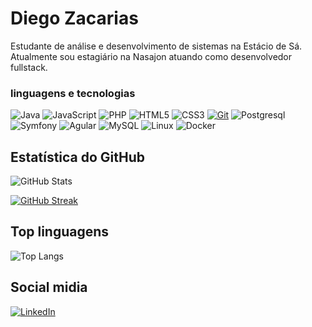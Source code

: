 # Diego Zacarias

Estudante de análise e desenvolvimento de sistemas na Estácio de Sá. Atualmente sou estagiário na Nasajon atuando como desenvolvedor fullstack.

### linguagens e tecnologias

![Java](https://img.shields.io/badge/Java-000?style=flat&logo=openjdk&logoColor=blue)
![JavaScript](https://img.shields.io/badge/JavaScript-000?style=flat&logo=javascript&logoColor=yellow)
![PHP](https://img.shields.io/badge/PHP-000?style=flat&logo=php&logoColor=blue)
![HTML5](https://img.shields.io/badge/HTML-000?style=flat&logo=html5&logoColor=orange)
![CSS3](https://img.shields.io/badge/CSS3-000?style=flat&logo=css3&logoColor=blue)
[![Git](https://img.shields.io/badge/Git-000?style=flat&logo=git&logoColor=red)](https://git-scm.com/doc)
![Postgresql](https://img.shields.io/badge/Postgresql-000?style=flat&logo=Postgresql&logoColor=red)
![Symfony](https://img.shields.io/badge/Symfony-000?style=flat&logo=Symfony&logoColor=blue)
![Agular](https://img.shields.io/badge/Agular-000?style=flat&logo=angular&logoColor=red)
![MySQL](https://img.shields.io/badge/MySQL-000?style=flat&logo=mysql&logoColor=blue)
![Linux](https://img.shields.io/badge/Linux-000?style=flat&logo=linux&logoColor=yellow)
![Docker](https://img.shields.io/badge/Docker-000?style=flat&logo=docker&logoColor=blue)

## Estatística do GitHub

![GitHub Stats](https://github-readme-stats.vercel.app/api?username=Diego-Zacarias&theme=highcontrast&border_radius=27&show_icons=true&bg_color=45%2C000000%2C1F1F1F)

[![GitHub Streak](https://github-readme-streak-stats.herokuapp.com?user=Diego-Zacarias&theme=highcontrast&border_radius=27&background=45%2C000000%2C1F1F1F)](https://git.io/streak-stats)

## Top linguagens

![Top Langs](https://github-readme-stats-git-masterrstaa-rickstaa.vercel.app/api/top-langs/?username=Diego-Zacarias&theme=highcontrast&border_radius=27&show_icons=true&bg_color=45%2C000000%2C1F1F1F)

## Social midia

[![LinkedIn](https://img.shields.io/badge/LinkedIn-000?style=for-the-badge&logo=linkedin&logoColor=0E76A8)](https://www.linkedin.com/in/fcmodesto/)

<!---
Diego-Zacarias/diego-zacarias is a ✨ special ✨ repository because its `README.md` (this file) appears on your GitHub profile.
You can click the Preview link to take a look at your changes.
--->

